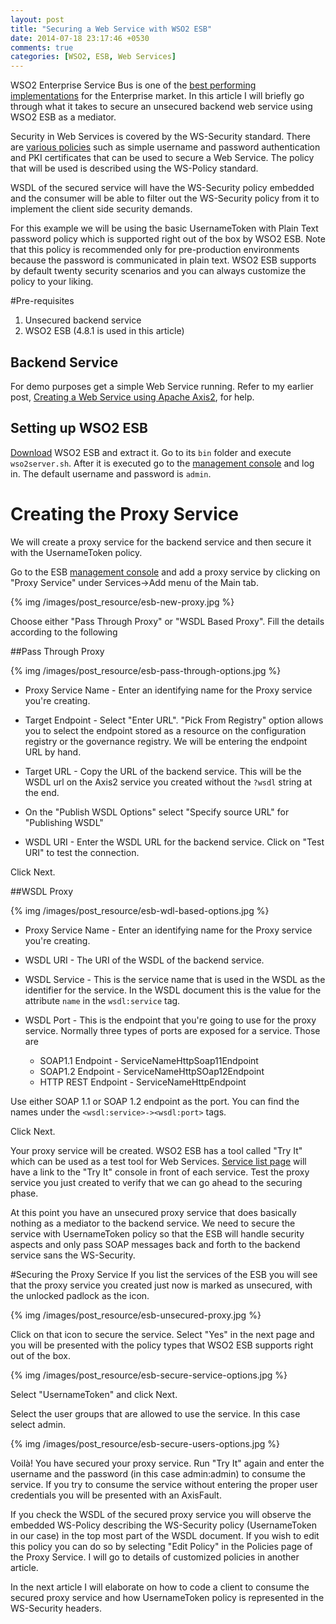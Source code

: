 ```yaml
---
layout: post
title: "Securing a Web Service with WSO2 ESB"
date: 2014-07-18 23:17:46 +0530
comments: true
categories: [WSO2, ESB, Web Services]
---
```


WSO2 Enterprise Service Bus is one of the [best performing implementations](http://blog.samisa.org/2014/02/wso2-esb-performance-round-75.html) for the Enterprise market. In this article I will briefly go through what it takes to secure an unsecured backend web service using WSO2 ESB as a mediator. 

Security in Web Services is covered by the WS-Security standard. There are [various policies](http://docs.oasis-open.org/ws-sx/security-policy/examples/ws-sp-usecases-examples-cd-01.html) such as simple username and password authentication and PKI certificates that can be used to secure a Web Service. The policy that will be used is described using the WS-Policy standard.  

WSDL of the secured service will have the WS-Security policy embedded and the consumer will be able to filter out the WS-Security policy from it to implement the client side security demands. 

For this example we will be using the basic UsernameToken with Plain Text password policy which is supported right out of the box by WSO2 ESB. Note that this policy is recommended only for pre-production environments because the password is communicated in plain text. WSO2 ESB supports by default twenty security scenarios and you can always customize the policy to your liking. 

#Pre-requisites

1. Unsecured backend service
2. WSO2 ESB (4.8.1 is used in this article)

## Backend Service

For demo purposes get a simple Web Service running. Refer to my earlier post, [Creating a Web Service using Apache Axis2](http://code.chamiladealwis.com/blog/2014/07/01/creating-a-web-service-using-apache-axis2-no-ide/), for help. 

## Setting up WSO2 ESB

[Download](http://wso2.com/products/enterprise-service-bus/) WSO2 ESB and extract it. Go to its `bin` folder and execute `wso2server.sh`. After it is executed go to the [management console](https://localhost:9443/carbon) and log in. The default username and password is `admin`.  

# Creating the Proxy Service

We will create a proxy service for the backend service and then secure it with the UsernameToken policy. 

Go to the ESB [management console](https://localhost:9443/carbon) and add a proxy service by clicking on "Proxy Service" under Services->Add menu of the Main tab. 

{% img /images/post_resource/esb-new-proxy.jpg %}

Choose either "Pass Through Proxy" or "WSDL Based Proxy". Fill the details according to the following

##Pass Through Proxy

{% img /images/post_resource/esb-pass-through-options.jpg %}

* Proxy Service Name - Enter an identifying name for the Proxy service you're creating.

* Target Endpoint - Select "Enter URL". "Pick From Registry" option allows you to select the endpoint stored as a resource on the configuration registry or the governance registry. We will be entering the endpoint URL by hand.

* Target URL - Copy the URL of the backend service. This will be the WSDL url on the Axis2 service you created without the `?wsdl` string at the end.

* On the "Publish WSDL Options" select "Specify source URL" for "Publishing WSDL"

* WSDL URI - Enter the WSDL URL for the backend service. Click on "Test URI" to test the connection.

Click Next.

##WSDL Proxy

{% img /images/post_resource/esb-wdl-based-options.jpg %}

* Proxy Service Name - Enter an identifying name for the Proxy service you're creating.

* WSDL URI - The URI of the WSDL of the backend service. 

* WSDL Service - This is the service name that is used in the WSDL as the identifier for the service. In the WSDL document this is the value for the attribute `name` in the `wsdl:service` tag.

* WSDL Port - This is the endpoint that you're going to use for the proxy service. Normally three types of ports are exposed for a service. Those are
  * SOAP1.1 Endpoint - ServiceNameHttpSoap11Endpoint
  * SOAP1.2 Endpoint - ServiceNameHttpSOap12Endpoint
  * HTTP REST Endpoint - ServiceNameHttpEndpoint

Use either SOAP 1.1 or SOAP 1.2 endpoint as the port. You can find the names under the `<wsdl:service>-><wsdl:port>` tags.

Click Next.

Your proxy service will be created. WSO2 ESB has a tool called "Try It" which can be used as a test tool for Web Services. [Service list page](https://localhost:9443/carbon/service-mgt/index.jsp?region=region1&item=services_list_menu) will have a link to the "Try It" console in front of each service. Test the proxy service you just created to verify that we can go ahead to the securing phase. 

At this point you have an unsecured proxy service that does basically nothing as a mediator to the backend service. We need to secure the service with UsernameToken policy so that the ESB will handle security aspects and only pass SOAP messages back and forth to the backend service sans the WS-Security. 

#Securing the Proxy Service
If you list the services of the ESB you will see that the proxy service you created just now is marked as unsecured, with the unlocked padlock as the icon.

{% img /images/post_resource/esb-unsecured-proxy.jpg %}

Click on that icon to secure the service. Select "Yes" in the next page and you will be presented with the policy types that WSO2 ESB supports right out of the box. 

{% img /images/post_resource/esb-secure-service-options.jpg %}

Select "UsernameToken" and click Next.

Select the user groups that are allowed to use the service. In this case select admin. 

{% img /images/post_resource/esb-secure-users-options.jpg %}

Voilà! You have secured your proxy service. Run "Try It" again and enter the username and the password (in this case admin:admin) to consume the service. If you try to consume the service without entering the proper user credentials you will be presented with an AxisFault.

If you check the WSDL of the secured proxy service you will observe the embedded WS-Policy describing the WS-Security policy (UsernameToken in our case) in the top most part of the WSDL document. If you wish to edit this policy you can do so by selecting "Edit Policy" in the Policies page of the Proxy Service. I will go to details of customized policies in another article. 

In the next article I will elaborate on how to code a client to consume the secured proxy service and how UsernameToken policy is represented in the WS-Security headers. 